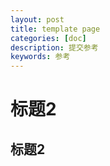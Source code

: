 ```yaml
---
layout: post
title: template page
categories: [doc]
description: 提交参考
keywords: 参考
---
```


# 标题2
## 标题2
